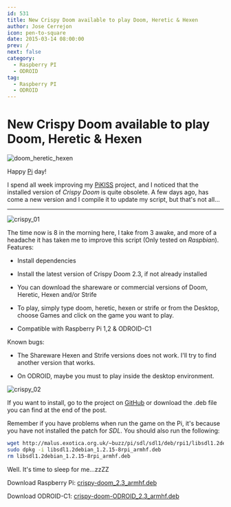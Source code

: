 ```yaml
---
id: 531
title: New Crispy Doom available to play Doom, Heretic & Hexen
author: Jose Cerrejon
icon: pen-to-square
date: 2015-03-14 08:00:00
prev: /
next: false
category:
  - Raspberry PI
  - ODROID
tag:
  - Raspberry PI
  - ODROID
---
```


# New Crispy Doom available to play Doom, Heretic & Hexen

![doom_heretic_hexen](/images/2015/03/doom_heretic_hexen.png)

Happy [Pi](http://en.wikipedia.org/wiki/Pi_Day) day!

I spend all week improving my [PiKISS](https://github.com/jmcerrejon/PiKISS) project, and I noticed that the installed version of *Crispy Doom* is quite obsolete. A few days ago, has come a new version and I compile it to update my script, but that's not all...

- - -
![crispy_01](/images/2015/03/crispy_script_01.png)

The time now is 8 in the morning here, I take from 3 awake, and more of a headache it has taken me to improve this script (Only tested on *Raspbian*). Features:

* Install dependencies

* Install the latest version of Crispy Doom 2.3, if not already installed

* You can download the shareware or commercial versions of Doom, Heretic, Hexen and/or Strife

* To play, simply type doom, heretic, hexen or strife or from the Desktop, choose Games and click on the game you want to play.

* Compatible with Raspberry Pi 1,2 & ODROID-C1

Known bugs:

* The Shareware Hexen and Strife versions does not work. I'll try to find another version that works.

* On ODROID, maybe you must to play inside the desktop environment.

![crispy_02](/images/2015/03/crispy_script_02.png)

If you want to install, go to the project on [GitHub](https://github.com/jmcerrejon/PiKISS) or download the .deb file you can find at the end of the post.

Remember if you have problems when run the game on the Pi, it's because you have not installed the patch for *SDL*. You should also run the following:

```bash
wget http://malus.exotica.org.uk/~buzz/pi/sdl/sdl1/deb/rpi1/libsdl1.2debian_1.2.15-8rpi_armhf.deb
sudo dpkg -i libsdl1.2debian_1.2.15-8rpi_armhf.deb
rm libsdl1.2debian_1.2.15-8rpi_armhf.deb
```

Well. It's time to sleep for me...zzZZ

Download Raspberry Pi: [crispy-doom_2.3_armhf.deb](/res/crispy-doom_2.3_armhf.deb)

Download ODROID-C1: [crispy-doom-ODROID_2.3_armhf.deb](/res/crispy-doom-ODROID_2.3_armhf.deb)